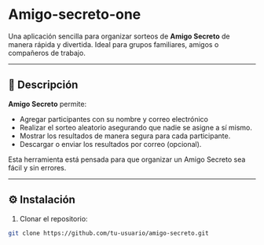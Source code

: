 # Amigo-secreto-one

Una aplicación sencilla para organizar sorteos de **Amigo Secreto** de manera rápida y divertida. Ideal para grupos familiares, amigos o compañeros de trabajo.

---

## 📝 Descripción

**Amigo Secreto** permite:

- Agregar participantes con su nombre y correo electrónico
- Realizar el sorteo aleatorio asegurando que nadie se asigne a sí mismo.  
- Mostrar los resultados de manera segura para cada participante.  
- Descargar o enviar los resultados por correo (opcional).  

Esta herramienta está pensada para que organizar un Amigo Secreto sea fácil y sin errores.

---

## ⚙️ Instalación

1. Clonar el repositorio:

```bash
git clone https://github.com/tu-usuario/amigo-secreto.git
